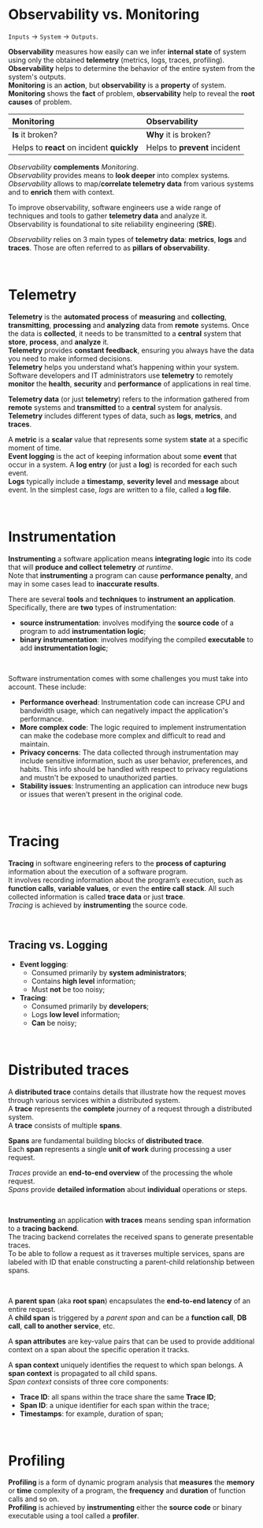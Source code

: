 # Observability vs. Monitoring
`Inputs` -> `System` -> `Outputs`.<br>

**Observability** measures how easily can we infer **internal state** of system using only the obtained **telemetry** (metrics, logs, traces, profiling).<br>
**Observability** helps to determine the behavior of the entire system from the system's outputs.<br>
**Monitoring** is an **action**, but **observability** is a **property** of system.<br>
**Monitoring** shows the **fact** of problem, **observability** help to reveal the **root causes** of problem.<br>

| Monitoring                                 | Observability                 |
|:-------------------------------------------|:------------------------------|
| **Is** it broken?                          | **Why** it is broken?         |
| Helps to **react** on incident **quickly** | Helps to **prevent** incident |

_Observability_ **complements** _Monitoring_.<br>
_Observability_ provides means to **look deeper** into complex systems.<br>
_Observability_ allows to map/**correlate telemetry data** from various systems and to **enrich** them with context.<br>

To improve observability, software engineers use a wide range of techniques and tools to gather **telemetry data** and analyze it.<br>
Observability is foundational to site reliability engineering (**SRE**).<br>

_Observability_ relies on 3 main types of **telemetry data**: **metrics**, **logs** and **traces**. Those are often referred to as **pillars of observability**.<br>

<br>

# Telemetry
**Telemetry** is the **automated process** of **measuring** and **collecting**, **transmitting**, **processing** and **analyzing** data from **remote** systems. Once the data is **collected**, it needs to be transmitted to a **central** system that **store**, **process**, and **analyze** it.<br>
**Telemetry** provides **constant feedback**, ensuring you always have the data you need to make informed decisions.<br>
**Telemetry** helps you understand what’s happening within your system. Software developers and IT administrators use **telemetry** to remotely **monitor** the **health**, **security** and **performance** of applications in real time.<br>

**Telemetry data** (or just **telemetry**) refers to the information gathered from **remote** systems and **transmitted** to a **central** system for analysis.<br>
**Telemetry** includes different types of data, such as **logs**, **metrics**, and **traces**.<br>

A **metric** is a **scalar** value that represents some system **state** at a specific moment of time.<br>
**Event logging** is the act of keeping information about some **event** that occur in a system. A **log entry** (or just a **log**) is recorded for each such event.<br>
**Logs** typically include a **timestamp**, **severity level** and **message** about event. In the simplest case, _logs_ are written to a file, called a **log file**.<br>

<br>

# Instrumentation
**Instrumenting** a software application means **integrating logic** into its code that will **produce and collect telemetry** _at runtime_.<br>
Note that **instrumenting** a program can cause **performance penalty**, and may in some cases lead to **inaccurate results**.<br>

There are several **tools** and **techniques** to **instrument an application**. Specifically, there are **two** types of instrumentation:
- **source instrumentation**: involves modifying the **source code** of a program to add **instrumentation logic**;
- **binary instrumentation**: involves modifying the compiled **executable** to add **instrumentation logic**;

<br>

Software instrumentation comes with some challenges you must take into account. These include:
- **Performance overhead**: Instrumentation code can increase CPU and bandwidth usage, which can negatively impact the application's performance.
- **More complex code**: The logic required to implement instrumentation can make the codebase more complex and difficult to read and maintain.
- **Privacy concerns**: The data collected through instrumentation may include sensitive information, such as user behavior, preferences, and habits. This info should be handled with respect to privacy regulations and mustn't be exposed to unauthorized parties.
- **Stability issues**: Instrumenting an application can introduce new bugs or issues that weren't present in the original code.

<br>

# Tracing
**Tracing** in software engineering refers to the **process of capturing** information about the execution of a software program.<br>
It involves recording information about the program’s execution, such as **function calls**, **variable values**, or even the **entire call stack**. All such collected information is called **trace data** or just **trace**.<br>
_Tracing_ is achieved by **instrumenting** the source code.<br>

<br>

## Tracing vs. Logging
- **Event logging**:
    - Consumed primarily by **system administrators**;
    - Contains **high level** information;
    - Must **not** be too noisy;
- **Tracing**:
    - Consumed primarily by **developers**;
    - Logs **low level** information;
    - **Can** be noisy;

<br>

# Distributed traces
A **distributed trace** contains details that illustrate how the request moves through various services within a distributed system.<br>
A **trace** represents the **complete** journey of a request through a distributed system.<br>
A **trace** consists of multiple **spans**.<br>

**Spans** are fundamental building blocks of **distributed trace**.<br>
Each **span** represents a single **unit of work** during processing a user request.<br>

_Traces_ provide an **end-to-end overview** of the processing the whole request.<br>
_Spans_ provide **detailed information** about **individual** operations or steps.<br>

<br>

**Instrumenting** an application **with traces** means sending span information to a **tracing backend**.<br>
The tracing backend correlates the received spans to generate presentable traces.<br>
To be able to follow a request as it traverses multiple services, spans are labeled with ID that enable constructing a parent-child relationship between spans.<br>

<br>

A **parent span** (aka **root span**) encapsulates the **end-to-end latency** of an entire request.<br>
A **child span** is triggered by a _parent span_ and can be a **function call**, **DB call**, **call to another service**, etc.<br>

A **span attributes** are key-value pairs that can be used to provide additional context on a span about the specific operation it tracks.<br>

A **span context** uniquely identifies the request to which span belongs. A **span context** is propagated to all child spans.<br>
_Span context_ consists of three core components:
- **Trace ID**: all spans within the trace share the same **Trace ID**;
- **Span ID**: a unique identifier for each span within the trace;
- **Timestamps**: for example, duration of span;

<br>

# Profiling
**Profiling** is a form of dynamic program analysis that **measures** the **memory** or **time** complexity of a program, the **frequency** and **duration** of function calls and so on.<br>
**Profiling** is achieved by **instrumenting** either the **source code** or binary executable using a tool called a **profiler**.<br>
